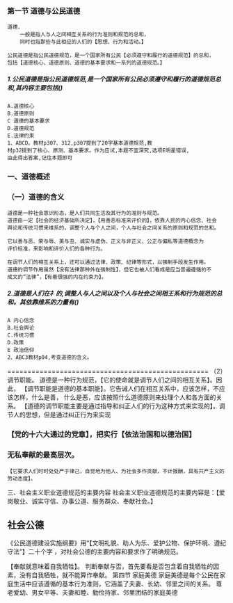 ### 第一节 道德与公民道德
    道德，
        一般是指人与人之间相互关系的行为准则和规范的总和，
        同时也指那些与此相应的人们的【思想、行为和活动。】

    公民道德是指公民道德规范，是一个国家所有公民【必须遵守和履行的道德规范】的总和，
    包括【道德核心、道德原则、道德的基本要求和一系列的道德规范。】
    
##### 1.公民道德是指公民道德规范,是一个国家所有公民必须遵守和履行的道德规范总和,其内容主要包括()
    A.道德核心
    B.道德原则
    C 道德的基本要求
    D.道德规范
    E.法律约束
    1、ABCD。教材p307、312,p307提到了20字基本道德规范,教
    材p32提到了核心、原测、基本要求。作为应试,本题不宜深究,选项E明星错误,
    由此得出答案,记住本题即可
    
### 一、道德概述
### （一）道德的含义
    道德是一种社会意识形态，是人们共同生活及其行为的准则与规范。
    道德由一定【社会的经济基础所决定】，【用善恶标准来评价的】，依靠人民的内心信念、社会
    舆论和传统习惯来维系的，调整个人与个人之间，个人与社会之间关系的原则和规范的总和。

    它以善与恶、荣与辱、美与丑、诚实与虚伪、正义与非正义、公正与偏私等道德概念为
    评价标准，来影响和评价人们的各种行为。

    在调节人们的相互关系上，还可以通过法律、政策、纪律等形式，以强制手段发生作用。
    道德的调节作用虽然【没有法律那种外在强制性】，但它也被人们看成是应当普遍遵循的不
    成文的“法律”，【有着很强的内在约束力】。
    
##### 2.道德是人们在礻的,调整人与人之间以及个人与社会之间相王系和行为规范的总和。其依靠维系的力量有()
    A 内心信念
    B.社会舆论
    C.传统习惯
    D.政策
    E 政治信仰
    2、ABC3教材p04,考查道德的含义。    
 

 
 
 
==================================================
（2）调节职能。
    道德是一种行为规范，【它的使命就是调节人们之间的相互关系】。因此，
    【调节职能是道德的基本职能】。它告诫人们在相互关系中，应该怎样，不应该怎样，什么是善，
    什么是恶，应该按照什么道德原则来处理个人和各方面的关系。
    【道德的调节职能主要是通过指导和纠正人们的行为这种方式来实现的】。调节人的思想，但是通过纠正行为来实现

### 【党的十六大通过的党章】，把实行【依法治国和以德治国】

### 无私奉献的最高层次。
    【它要求人们时时处处严于律己，自觉地为他人、为社会多作贡献，不计报酬，具有共产主义的劳动态度】。

三、社会主义职业道德规范的主要内容
    社会主义职业道德规范的主要内容是：【爱岗敬业、诚实守信、办事公道、服务群众、奉献社会。】
## 社会公德
《公民道德建设实施纲要》用“【文明礼貌、助人为乐、爱护公物、保护环境、遵纪守法”】二十个字
    ，对社会公德的主要内容和要求作了明确规范。

【奉献就意味着自我牺牲】。
    判断奉献与否，首先要看是否包含着自我牺牲的因素，没有自我牺牲，就不能算作奉献。
第四节 家庭美德
    家庭美德是每个公民在家庭生活中应该遵循的基本行为准则，它涵盖了夫妻、长幼、邻里之间的关系。
    尊老爱幼、男女平等、夫妻和睦、勤俭持家、邻里团结的家庭美德














